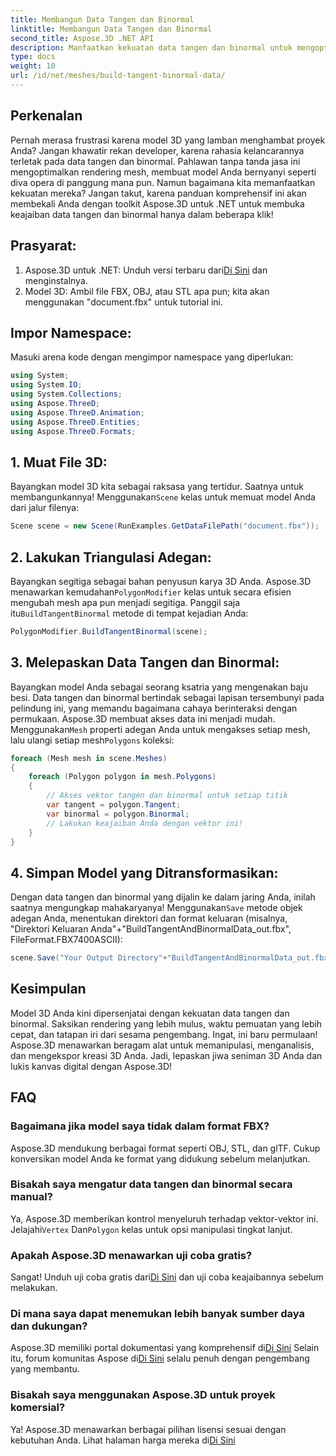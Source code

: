 ```yaml
---
title: Membangun Data Tangen dan Binormal
linktitle: Membangun Data Tangen dan Binormal
second_title: Aspose.3D .NET API
description: Manfaatkan kekuatan data tangen dan binormal untuk mengoptimalkan model 3D Anda agar rendering lebih lancar, waktu pemuatan lebih cepat, dan peningkatan kinerja.
type: docs
weight: 10
url: /id/net/meshes/build-tangent-binormal-data/
---
```

## Perkenalan
Pernah merasa frustrasi karena model 3D yang lamban menghambat proyek Anda? Jangan khawatir rekan developer, karena rahasia kelancarannya terletak pada data tangen dan binormal. Pahlawan tanpa tanda jasa ini mengoptimalkan rendering mesh, membuat model Anda bernyanyi seperti diva opera di panggung mana pun. Namun bagaimana kita memanfaatkan kekuatan mereka? Jangan takut, karena panduan komprehensif ini akan membekali Anda dengan toolkit Aspose.3D untuk .NET untuk membuka keajaiban data tangen dan binormal hanya dalam beberapa klik!

## Prasyarat:

1.  Aspose.3D untuk .NET: Unduh versi terbaru dari[Di Sini](https://releases.aspose.com/3d/net/) dan menginstalnya.
2. Model 3D: Ambil file FBX, OBJ, atau STL apa pun; kita akan menggunakan "document.fbx" untuk tutorial ini.

## Impor Namespace:

Masuki arena kode dengan mengimpor namespace yang diperlukan:

```C#
using System;
using System.IO;
using System.Collections;
using Aspose.ThreeD;
using Aspose.ThreeD.Animation;
using Aspose.ThreeD.Entities;
using Aspose.ThreeD.Formats;
```

## 1. Muat File 3D:

 Bayangkan model 3D kita sebagai raksasa yang tertidur. Saatnya untuk membangunkannya! Menggunakan`Scene` kelas untuk memuat model Anda dari jalur filenya:

```C#
Scene scene = new Scene(RunExamples.GetDataFilePath("document.fbx"));
```

## 2. Lakukan Triangulasi Adegan:

Bayangkan segitiga sebagai bahan penyusun karya 3D Anda. Aspose.3D menawarkan kemudahan`PolygonModifier` kelas untuk secara efisien mengubah mesh apa pun menjadi segitiga. Panggil saja itu`BuildTangentBinormal` metode di tempat kejadian Anda:

```C#
PolygonModifier.BuildTangentBinormal(scene);
```

## 3. Melepaskan Data Tangen dan Binormal:

 Bayangkan model Anda sebagai seorang ksatria yang mengenakan baju besi. Data tangen dan binormal bertindak sebagai lapisan tersembunyi pada pelindung ini, yang memandu bagaimana cahaya berinteraksi dengan permukaan. Aspose.3D membuat akses data ini menjadi mudah. Menggunakan`Mesh` properti adegan Anda untuk mengakses setiap mesh, lalu ulangi setiap mesh`Polygons` koleksi:

```C#
foreach (Mesh mesh in scene.Meshes)
{
    foreach (Polygon polygon in mesh.Polygons)
    {
        // Akses vektor tangen dan binormal untuk setiap titik
        var tangent = polygon.Tangent;
        var binormal = polygon.Binormal;
        // Lakukan keajaiban Anda dengan vektor ini!
    }
}
```

## 4. Simpan Model yang Ditransformasikan:

 Dengan data tangen dan binormal yang dijalin ke dalam jaring Anda, inilah saatnya mengungkap mahakaryanya! Menggunakan`Save` metode objek adegan Anda, menentukan direktori dan format keluaran (misalnya, "Direktori Keluaran Anda"+"BuildTangentAndBinormalData_out.fbx", FileFormat.FBX7400ASCII):

```C#
scene.Save("Your Output Directory"+"BuildTangentAndBinormalData_out.fbx", FileFormat.FBX7400ASCII);
```

## Kesimpulan
Model 3D Anda kini dipersenjatai dengan kekuatan data tangen dan binormal. Saksikan rendering yang lebih mulus, waktu pemuatan yang lebih cepat, dan tatapan iri dari sesama pengembang. Ingat, ini baru permulaan! Aspose.3D menawarkan beragam alat untuk memanipulasi, menganalisis, dan mengekspor kreasi 3D Anda. Jadi, lepaskan jiwa seniman 3D Anda dan lukis kanvas digital dengan Aspose.3D!

## FAQ

### Bagaimana jika model saya tidak dalam format FBX? 
Aspose.3D mendukung berbagai format seperti OBJ, STL, dan glTF. Cukup konversikan model Anda ke format yang didukung sebelum melanjutkan.
### Bisakah saya mengatur data tangen dan binormal secara manual? 
 Ya, Aspose.3D memberikan kontrol menyeluruh terhadap vektor-vektor ini. Jelajahi`Vertex` Dan`Polygon` kelas untuk opsi manipulasi tingkat lanjut.
### Apakah Aspose.3D menawarkan uji coba gratis? 
 Sangat! Unduh uji coba gratis dari[Di Sini](https://releases.aspose.com/3d/net/) dan uji coba keajaibannya sebelum melakukan.
### Di mana saya dapat menemukan lebih banyak sumber daya dan dukungan? 
 Aspose.3D memiliki portal dokumentasi yang komprehensif di[Di Sini](https://docs.aspose.com/3d/net/) Selain itu, forum komunitas Aspose di[Di Sini](https://forum.aspose.com/) selalu penuh dengan pengembang yang membantu.
### Bisakah saya menggunakan Aspose.3D untuk proyek komersial? 
 Ya! Aspose.3D menawarkan berbagai pilihan lisensi sesuai dengan kebutuhan Anda. Lihat halaman harga mereka di[Di Sini](https://purchase.aspose.com/buy)
